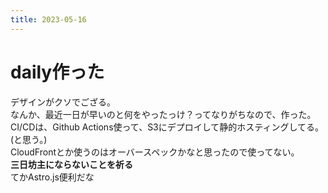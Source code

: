 ```yaml
---
title: 2023-05-16
---
```


# daily作った
デザインがクソでござる。  
なんか、最近一日が早いのと何をやったっけ？ってなりがちなので、作った。  
CI/CDは、Github Actions使って、S3にデプロイして静的ホスティングしてる。(と思う。)  
CloudFrontとか使うのはオーバースペックかなと思ったので使ってない。  
**三日坊主にならないことを祈る**  
てかAstro.js便利だな